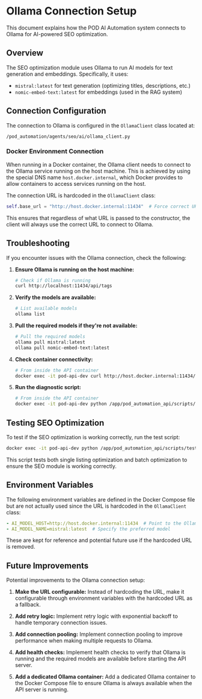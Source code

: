# Ollama Connection Setup

This document explains how the POD AI Automation system connects to Ollama for AI-powered SEO optimization.

## Overview

The SEO optimization module uses Ollama to run AI models for text generation and embeddings. Specifically, it uses:

- `mistral:latest` for text generation (optimizing titles, descriptions, etc.)
- `nomic-embed-text:latest` for embeddings (used in the RAG system)

## Connection Configuration

The connection to Ollama is configured in the `OllamaClient` class located at:
```
/pod_automation/agents/seo/ai/ollama_client.py
```

### Docker Environment Connection

When running in a Docker container, the Ollama client needs to connect to the Ollama service running on the host machine. This is achieved by using the special DNS name `host.docker.internal`, which Docker provides to allow containers to access services running on the host.

The connection URL is hardcoded in the `OllamaClient` class:
```python
self.base_url = "http://host.docker.internal:11434"  # Force correct URL for Docker environment
```

This ensures that regardless of what URL is passed to the constructor, the client will always use the correct URL to connect to Ollama.

## Troubleshooting

If you encounter issues with the Ollama connection, check the following:

1. **Ensure Ollama is running on the host machine:**
   ```bash
   # Check if Ollama is running
   curl http://localhost:11434/api/tags
   ```

2. **Verify the models are available:**
   ```bash
   # List available models
   ollama list
   ```

3. **Pull the required models if they're not available:**
   ```bash
   # Pull the required models
   ollama pull mistral:latest
   ollama pull nomic-embed-text:latest
   ```

4. **Check container connectivity:**
   ```bash
   # From inside the API container
   docker exec -it pod-api-dev curl http://host.docker.internal:11434/api/tags
   ```

5. **Run the diagnostic script:**
   ```bash
   # From inside the API container
   docker exec -it pod-api-dev python /app/pod_automation_api/scripts/test_ollama_connection.py
   ```

## Testing SEO Optimization

To test if the SEO optimization is working correctly, run the test script:
```bash
docker exec -it pod-api-dev python /app/pod_automation_api/scripts/test_seo_optimization.py
```

This script tests both single listing optimization and batch optimization to ensure the SEO module is working correctly.

## Environment Variables

The following environment variables are defined in the Docker Compose file but are not actually used since the URL is hardcoded in the `OllamaClient` class:
```yaml
- AI_MODEL_HOST=http://host.docker.internal:11434  # Point to the Ollama service on the host
- AI_MODEL_NAME=mistral:latest  # Specify the preferred model
```

These are kept for reference and potential future use if the hardcoded URL is removed.

## Future Improvements

Potential improvements to the Ollama connection setup:

1. **Make the URL configurable:** Instead of hardcoding the URL, make it configurable through environment variables with the hardcoded URL as a fallback.

2. **Add retry logic:** Implement retry logic with exponential backoff to handle temporary connection issues.

3. **Add connection pooling:** Implement connection pooling to improve performance when making multiple requests to Ollama.

4. **Add health checks:** Implement health checks to verify that Ollama is running and the required models are available before starting the API server.

5. **Add a dedicated Ollama container:** Add a dedicated Ollama container to the Docker Compose file to ensure Ollama is always available when the API server is running.
